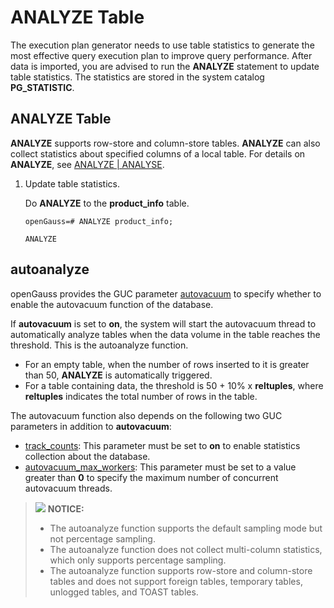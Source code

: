 # ANALYZE Table<a name="EN-US_TOPIC_0289900953"></a>

The execution plan generator needs to use table statistics to generate the most effective query execution plan to improve query performance. After data is imported, you are advised to run the  **ANALYZE**  statement to update table statistics. The statistics are stored in the system catalog  **PG\_STATISTIC**.

## ANALYZE Table<a name="en-us_topic_0283137110_en-us_topic_0237121146_en-us_topic_0165786590_section147211861618"></a>

**ANALYZE**  supports row-store and column-store tables.  **ANALYZE**  can also collect statistics about specified columns of a local table. For details on  **ANALYZE**, see  [ANALYZE | ANALYSE](../SQLReference/analyze-analyse.md).

1.  Update table statistics.

    Do  **ANALYZE**  to the  **product\_info**  table.

    ```
    openGauss=# ANALYZE product_info;
    ```

    ```
    ANALYZE
    ```


## autoanalyze<a name="en-us_topic_0283137110_en-us_topic_0237121146_en-us_topic_0165786590_section1274813345166"></a>

openGauss provides the GUC parameter  [autovacuum](../DataBaseReference/automatic-vacuuming.md#en-us_topic_0283137694_en-us_topic_0237124730_en-us_topic_0059778244_s995913ca9df54ae5bb488d1e810bd824)  to specify whether to enable the autovacuum function of the database.

If  **autovacuum**  is set to  **on**, the system will start the autovacuum thread to automatically analyze tables when the data volume in the table reaches the threshold. This is the autoanalyze function.

-   For an empty table, when the number of rows inserted to it is greater than 50,  **ANALYZE**  is automatically triggered.
-   For a table containing data, the threshold is 50 + 10% x  **reltuples**, where  **reltuples**  indicates the total number of rows in the table.

The autovacuum function also depends on the following two GUC parameters in addition to  **autovacuum**:

-   [track\_counts](../DataBaseReference/query-and-index-statistics-collector.md#en-us_topic_0283136895_en-us_topic_0237124727_en-us_topic_0059779313_s3f4fb0b1004041f69e1454c701952411): This parameter must be set to  **on**  to enable statistics collection about the database.
-   [autovacuum\_max\_workers](../DataBaseReference/automatic-vacuuming.md#en-us_topic_0283137694_en-us_topic_0237124730_en-us_topic_0059778244_s76932f79410248ba8923017d19982673): This parameter must be set to a value greater than  **0**  to specify the maximum number of concurrent autovacuum threads.

>![](public_sys-resources/icon-notice.gif) **NOTICE:** 
>-   The autoanalyze function supports the default sampling mode but not percentage sampling.
>-   The autoanalyze function does not collect multi-column statistics, which only supports percentage sampling.
>-   The autoanalyze function supports row-store and column-store tables and does not support foreign tables, temporary tables, unlogged tables, and TOAST tables.

